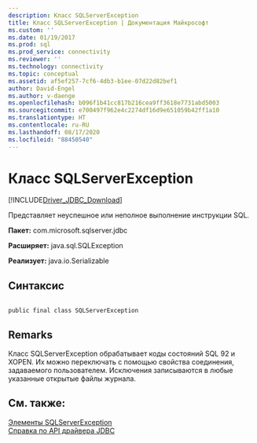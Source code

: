 ```yaml
---
description: Класс SQLServerException
title: Класс SQLServerException | Документация Майкрософт
ms.custom: ''
ms.date: 01/19/2017
ms.prod: sql
ms.prod_service: connectivity
ms.reviewer: ''
ms.technology: connectivity
ms.topic: conceptual
ms.assetid: af5ef257-7cf6-4db3-b1ee-07d22d82bef1
author: David-Engel
ms.author: v-daenge
ms.openlocfilehash: b096f1b41cc817b216cea9ff3618e7731abd5003
ms.sourcegitcommit: e700497f962e4c2274df16d9e651059b42ff1a10
ms.translationtype: HT
ms.contentlocale: ru-RU
ms.lasthandoff: 08/17/2020
ms.locfileid: "88450540"
---
```

# <a name="sqlserverexception-class"></a>Класс SQLServerException
[!INCLUDE[Driver_JDBC_Download](../../../includes/driver_jdbc_download.md)]

  Представляет неуспешное или неполное выполнение инструкции SQL.  
  
 **Пакет:** com.microsoft.sqlserver.jdbc  
  
 **Расширяет:** java.sql.SQLException  
  
 **Реализует:** java.io.Serializable  
  
## <a name="syntax"></a>Синтаксис  
  
```  
  
public final class SQLServerException  
```  
  
## <a name="remarks"></a>Remarks  
 Класс SQLServerException обрабатывает коды состояний SQL 92 и XOPEN. Их можно переключать с помощью свойства соединения, задаваемого пользователем. Исключения записываются в любые указанные открытые файлы журнала.  
  
## <a name="see-also"></a>См. также:  
 [Элементы SQLServerException](../../../connect/jdbc/reference/sqlserverexception-members.md)   
 [Справка по API драйвера JDBC](../../../connect/jdbc/reference/jdbc-driver-api-reference.md)  
  
  
